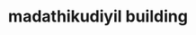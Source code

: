 ---
title: "madathikudiyil building"
url: /kothamangalam/madathikudiyil-building/
shop: Allgemein
---
